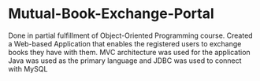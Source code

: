 # Mutual-Book-Exchange-Portal
Done in partial fulfillment of Object-Oriented Programming course.
Created a Web-based Application that enables the registered users to exchange books they have with them.
MVC architecture was used for the application
Java was used as the primary language and JDBC was used to connect with MySQL

